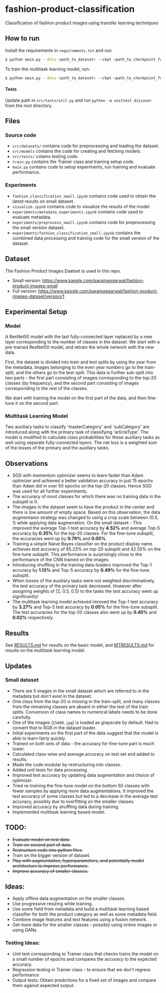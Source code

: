# fashion-product-classification
Classification of fashion product images using transfer learning techniques

## How to run
Install the requirements in `requirements.txt` and run:
```bash
$ python main.py --data <path_to_dataset> --ckpt <path_to_checkpoint_folder>
```
To train the multitask learning model, run:
```bash
$ python main.py --data <path_to_dataset> --ckpt <path_to_checkpoint_folder> --multi
```

#### Tests
Update path in `src/tests/util.py` and run `python -m unittest discover` from the root directory.

## Files
### Source code
- `src/datasets/` contains code for preprocessing and loading the dataset.
- `src/models` contains the code for creating and fetching models.
- `src/tests/` cotains testing code.
- `train.py` contains the Trainer class and training setup code.
- `main.py` contains code to setup experiments, run training and evaluate performance.
### Experiments
- `fashion_classification_small.ipynb` contains code used to obtain the latest results on small dataset.
- `visualize.ipynb` contains code to visualize the results of the model.
- `experiments/metadata_experiments.ipynb` contains code used to evaluate metadata.
- `experiments/preprocess_small.ipynb` contains code for preprocessing the small version dataset.
- `experiments/fashion_classification_small.ipynb` contains the combined data processing and training code for the small version of the dataset.

## Dataset
The Fashion Product Images Daatset is used in this repo.
- Small version: https://www.kaggle.com/paramaggarwal/fashion-product-images-small
- Full version: https://www.kaggle.com/paramaggarwal/fashion-product-images-dataset/version/1

## Experimental Setup
### Model
A ResNet50 model with the last fully-connected layer replaced by a new layer corresponding to the number of classes in the dataset. We start with a pre-trained ResNet50 model, and retrain the whole network with the new data.

First, the dataset is divided into train and test splits by using the year from the metadata. Images belonging to the even year numbers go to the train-split, and the others go to the test-split. This data is further sub-split into two parts - the first part consisting of images corresponding to the top-20 classes (by frequency), and the second part consisting of images corresponding to the rest of the classes.

We start with training the model on the first part of the data, and then fine-tune it on the second part.

### Multitask Learning Model
Two auxiliary tasks to classify 'masterCategory' and 'subCategory' are introduced along with the primary task of classifying 'articleType'. The model is modified to calculate class probabilities for these auxiliary tasks as well using separate fully-connected layers. The net loss is a weighted sum of the losses of the primary and the auxiliary tasks.

## Observations
- SGD with momentum optimizer seems to learn faster than Adam optimizer and achieved a better validation accuracy in just 15 epochs than Adam did in over 50 epochs on the top-20 classes. Hence SGD was used for all further experiments.
- The accuracy of most classes for which there was no training data in the subsplit is 0.
- The images in the dataset seem to have the product in the center and there is low amount of empty space. Based on this observation, the data augmentaion strategy was changed to using a crop scale between (0.5, 1) while applying data augmenation. On the small dataset - This improved the average Top-1 test accuracy by **4.52%** and average Top-5 accuracy by **0.35%** for the top-20 classes. For the fine-tune subsplit, the accuracies went up by **0.79%** and **0.05%**.
- Training a simple Naive Bayes classifier on the product display name achieves test accuracy of 85.23% on top-20 subsplit and 42.55% on the fine-tune subsplit. This performance is surprisingly close to the performance of the CNN trained on the images.
- Introducing shuffling in the training data-loaders improved the Top-1 accuracy by **1.13%** and Top-5 accuracy by **0.49%** for the fine-tune subsplit.
- When losses of the auxiliary tasks were not weighted discriminatively, the test accuracy of the primary task decreased. However after assigning weights of (2, 0.5, 0.5) to the tasks the test accuracy went up significantly!
- The multitask learning model achieved imroved the Top-1 test accuracy by **3.27%** and Top-5 test accuracy by **0.05%** for the fine-tune subsplit. The test accuracies for the top-20 classes also went up by **0.45%** and **0.02%** respectively.

## Results
See [RESULTS.md](RESULTS.md) for results on the basic model, and [MTRESULTS.md](MTRESULTS.md) for results on the multitask learning model.

## Updates
### Small dataset
- There are 5 images in the small dataset which are referred to in the metadata but don't exist in the dataset.
- One class from the top-20 is missing in the train-split, and many classes from the remaining classes are absent in either the test of the train splits. Conversion of class names to numerical labels needs to be done carefully.
- One of the images (`25480.jpg`) is loaded as grayscale by default. Had to convert that to RGB in the dataset loader.
- Initial experiments on the first part of the data suggest that the model is able to learn fairly quickly.
- Trained on both sets of data - the accuracy for fine-tune part is much lower.
- Calculated class-wise and average accuracy on test set and added to results.
- Made the code modular by restructuring into classes.
- Added unit tests for data processing.
- Improved test accuracy by updating data augmentation and choice of optimizer.
- Tried re-training the fine-tune model on the bottom 50 classes with fewer samples by applying more data augmentations. It improved the test accuracy of some classes but led to a decrease in the average test accuracy, possibly due to overfitting on the smaller classes.
- Improved accuracy by shuffling data during training.
- Implemented multitask learning based model.

## TODO:
- ~~Evaluate model on test data.~~
- ~~Train on second part of data.~~
- ~~Restructure code into python files.~~
- Train on the bigger version of dataset.
- ~~Play with augmentation, hyperparameters, and potentially model architecture to improve performance.~~
- ~~Improve accuracy of smaller classes.~~

## Ideas:
- Apply offline data augmentation on the smaller classes.
- Use progressive resizing while training.
- Use some field from metadata and build a multitask learning based classifier for both the product category as well as some metadata field.
- Combine image features and text features using a fusion network.
- Get more data for the smaller classes - possibly using online images or using GANs

### Testing Ideas:
- Unit test corresponding to Trainer class that checks trains the model on a small number of epochs and compares the accuracy to the expected accuracy.
- Regression testing in Trainer class - to ensure that we don't regress performance
- Output tests: Obtain predictions for a fixed set of images and compare them against expected output.
